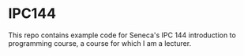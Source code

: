 # IPC144
This repo contains example code for Seneca's IPC 144 introduction to programming course,
a course for which I am a lecturer.
